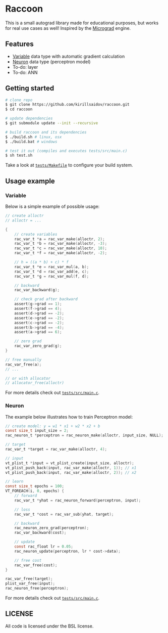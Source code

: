 # Raccoon 
This is a small autograd library made for educational purposes, but works for real use cases as well! Inspired by the [Micrograd](https://github.com/karpathy/micrograd) engine.

## Features
* [Variable](inc/raccoon/core/variable.h#L24) data type with automatic gradient calculation
* [Neuron](inc/raccoon/nn/neuron.h#L13) data type (perceptron model)
* To-do: layer
* To-do: ANN

## Getting started
```sh
# clone repo
$ git clone https://github.com/kirillsaidov/raccoon.git
$ cd raccoon

# update dependencies 
$ git submodule update --init --recursive

# build raccoon and its dependencies
$ ./build.sh # linux, osx
$ ./build.bat # windows

# test it out (compiles and executes tests/src/main.c)
$ sh test.sh
```
Take a look at [`tests/Makefile`](tests/Makefile) to configure your build system.

## Usage example
### Variable
Below is a simple example of possible usage:

```c
// create alloctr
// alloctr = ...

{
    // create variables
    rac_var_t *a = rac_var_make(alloctr, 2);
    rac_var_t *b = rac_var_make(alloctr, -3);
    rac_var_t *c = rac_var_make(alloctr, 10);
    rac_var_t *f = rac_var_make(alloctr, -2);

    // h = ((a * b) + c) * f
    rac_var_t *e = rac_var_mul(a, b);
    rac_var_t *d = rac_var_add(e, c);
    rac_var_t *g = rac_var_mul(f, d);

    // backward
    rac_var_backward(g);

    // check grad after backward
    assert(g->grad == 1);
    assert(f->grad == 4);
    assert(d->grad == -2);
    assert(e->grad == -2);
    assert(c->grad == -2);
    assert(b->grad == -4);
    assert(a->grad == 6);

    // zero grad
    rac_var_zero_grad(g);
}

// free manually
rac_var_free(a);
// ...

// or with allocator
// allocator_free(alloctr)
```

For more details check out [`tests/src/main.c`](tests/src/main.c).

### Neuron
The example below illustrates how to train Perceptron model:

```c
// create model: y = w1 * x1 + w2 * x2 + b
const size_t input_size = 2;
rac_neuron_t *perceptron = rac_neuron_make(alloctr, input_size, NULL); // activation is NULL (linear)

// target
rac_var_t *target = rac_var_make(alloctr, 4);

// input
vt_plist_t *input = vt_plist_create(input_size, alloctr);
vt_plist_push_back(input, rac_var_make(alloctr, 1)); // x1
vt_plist_push_back(input, rac_var_make(alloctr, 2)); // x2

// learn
const size_t epochs = 100;
VT_FOREACH(i, 0, epochs) {
    // forward
    rac_var_t *yhat = rac_neuron_forward(perceptron, input);

    // loss
    rac_var_t *cost = rac_var_sub(yhat, target);

    // backward
    rac_neuron_zero_grad(perceptron);
    rac_var_backward(cost);

    // update
    const rac_float lr = 0.05;
    rac_neuron_update(perceptron, lr * cost->data);

    // free cost
    rac_var_free(cost);
}

rac_var_free(target);
plist_var_free(input);
rac_neuron_free(perceptron);
```

For more details check out [`tests/src/main.c`](tests/src/main.c).

## LICENSE
All code is licensed under the BSL license.

